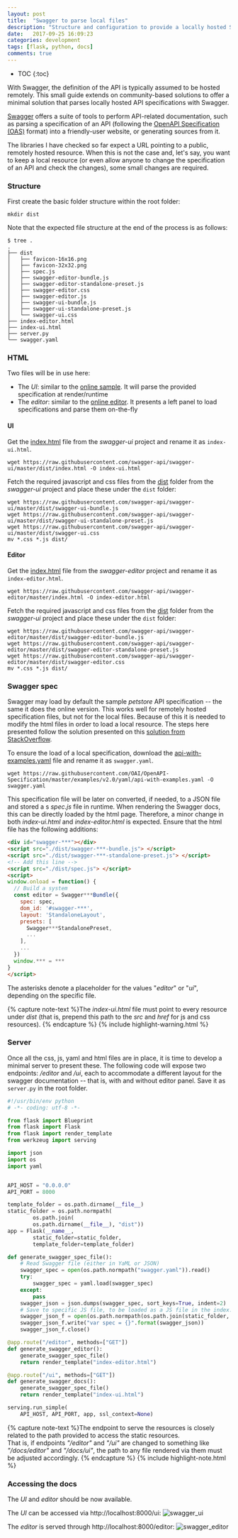 ```yaml
---
layout: post
title:  "Swagger to parse local files"
description: "Structure and configuration to provide a locally hosted Swagger API"
date:   2017-09-25 16:09:23
categories: development
tags: [flask, python, docs]
comments: true
---
```


* TOC
{:toc}

With Swagger, the definition of the API is typically assumed to be hosted remotely. This small guide extends on community-based solutions to offer a minimal solution that parses locally hosted API specifications with Swagger.

<!--more-->

[Swagger](https://swagger.io) offers a suite of tools to perform API-related documentation, such as parsing a specification of an API (following the [OpenAPI Specification (OAS)](https://github.com/OAI/OpenAPI-Specification) format) into a friendly-user website, or generating sources from it.

The libraries I have checked so far expect a URL pointing to a public, remotely hosted resource. When this is not the case and, let's say, you want to keep a local resource (or even allow anyone to change the specification of an API and check the changes), some small changes are required.

### Structure

First create the basic folder structure within the root folder:

```console
mkdir dist
```

Note that the expected file structure at the end of the process is as follows:

```console
$ tree .
.
├── dist
│   ├── favicon-16x16.png
│   ├── favicon-32x32.png
│   ├── spec.js
│   ├── swagger-editor-bundle.js
│   ├── swagger-editor-standalone-preset.js
│   ├── swagger-editor.css
│   ├── swagger-editor.js
│   ├── swagger-ui-bundle.js
│   ├── swagger-ui-standalone-preset.js
│   └── swagger-ui.css
├── index-editor.html
├── index-ui.html
├── server.py
└── swagger.yaml
```

### HTML

Two files will be in use here:
* The *UI*: similar to the [online sample](http://petstore.swagger.io/). It will parse the provided specification at render/runtime
* The *editor*: similar to the [online editor](http://editor.swagger.io/). It presents a left panel to load specifications and parse them on-the-fly

#### UI

Get the [index.html](https://github.com/swagger-api/swagger-ui/blob/master/dist/index.html) file from the *swagger-ui* project and rename it as <code>index-ui.html</code>.

```console
wget https://raw.githubusercontent.com/swagger-api/swagger-ui/master/dist/index.html -O index-ui.html
```

Fetch the required javascript and css files from the [dist](https://github.com/swagger-api/swagger-ui/tree/master/dist) folder from the *swagger-ui* project and place these under the <code>dist</code> folder:

```console
wget https://raw.githubusercontent.com/swagger-api/swagger-ui/master/dist/swagger-ui-bundle.js
wget https://raw.githubusercontent.com/swagger-api/swagger-ui/master/dist/swagger-ui-standalone-preset.js
wget https://raw.githubusercontent.com/swagger-api/swagger-ui/master/dist/swagger-ui.css
mv *.css *.js dist/
```

#### Editor

Get the [index.html](https://github.com/swagger-api/swagger-editor/blob/master/index.html) file from the *swagger-editor* project and rename it as <code>index-editor.html</code>.

```console
wget https://raw.githubusercontent.com/swagger-api/swagger-editor/master/index.html -O index-editor.html
```

Fetch the required javascript and css files from the [dist](https://github.com/swagger-api/swagger-ui/tree/master/dist) folder from the *swagger-ui* project and place these under the <code>dist</code> folder:

```console
wget https://raw.githubusercontent.com/swagger-api/swagger-editor/master/dist/swagger-editor-bundle.js
wget https://raw.githubusercontent.com/swagger-api/swagger-editor/master/dist/swagger-editor-standalone-preset.js
wget https://raw.githubusercontent.com/swagger-api/swagger-editor/master/dist/swagger-editor.css
mv *.css *.js dist/
```

### Swagger spec

Swagger may load by default the sample *petstore* API specification -- the same it does the online version. This works well for remotely hosted specification files, but not for the local files. Because of this it is needed to modify the html files in order to load a local resource. The steps here presented follow the solution presented on this [solution from StackOverflow](https://stackoverflow.com/a/38319895/2186237).

To ensure the load of a local specification, download the [api-with-examples.yaml](https://github.com/OAI/OpenAPI-Specification/blob/master/examples/v2.0/yaml/api-with-examples.yaml) file and rename it as <code>swagger.yaml</code>.

```console
wget https://raw.githubusercontent.com/OAI/OpenAPI-Specification/master/examples/v2.0/yaml/api-with-examples.yaml -O swagger.yaml
```

This specification file will be later on converted, if needed, to a JSON file and stored a s *spec.js* file in runtime. When rendering the Swagger docs, this can be directly loaded by the html page. Therefore, a minor change in both *index-ui.html* and *index-editor.html* is expected. Ensure that the html file has the following additions:

```html
<div id="swagger-***"></div>
<script src="./dist/swagger-***-bundle.js"> </script>
<script src="./dist/swagger-***-standalone-preset.js"> </script>
<!-- Add this line -->
<script src="./dist/spec.js"> </script>
<script>
window.onload = function() {
  // Build a system
  const editor = Swagger***Bundle({
	spec: spec,
    dom_id: '#swagger-***',
    layout: 'StandaloneLayout',
    presets: [
      Swagger***StandalonePreset,
      ...
    ],
    ...
  })
  window.*** = ***
}
</script>
```

The asterisks denote a placeholder for the values "*editor*" or "*ui*", depending on the specific file.

{% capture note-text %}The <em>index-ui.html</em> file must point to every resource under <em>dist</em> (that is, prepend this path to the <em>src</em> and <em>href</em> for js and css resources).
{% endcapture %}
{% include highlight-warning.html %}

### Server

Once all the css, js, yaml and html files are in place, it is time to develop a minimal server to present these. The following code will expose two endpoints: */editor* and */ui*, each to accommodate a different layout for the swagger documentation -- that is, with and without editor panel. Save it as <code>server.py</code> in the root folder.

```python
#!/usr/bin/env python
# -*- coding: utf-8 -*-

from flask import Blueprint
from flask import Flask
from flask import render_template
from werkzeug import serving

import json
import os
import yaml


API_HOST = "0.0.0.0"
API_PORT = 8000

template_folder = os.path.dirname(__file__)
static_folder = os.path.normpath(
        os.path.join(
        os.path.dirname(__file__), "dist"))
app = Flask(__name__,
        static_folder=static_folder,
        template_folder=template_folder)

def generate_swagger_spec_file():
    # Read Swagger file (either in YaML or JSON)
    swagger_spec = open(os.path.normpath("swagger.yaml")).read()
    try:
        swagger_spec = yaml.load(swagger_spec)
    except:
        pass
    swagger_json = json.dumps(swagger_spec, sort_keys=True, indent=2)
    # Save to specific JS file, to be loaded as a JS file in the index.html file
    swagger_json_f = open(os.path.normpath(os.path.join(static_folder, "spec.js")), "w")
    swagger_json_f.write("var spec = {}".format(swagger_json))
    swagger_json_f.close()

@app.route("/editor", methods=["GET"])
def generate_swagger_editor():
    generate_swagger_spec_file()
    return render_template("index-editor.html")

@app.route("/ui", methods=["GET"])
def generate_swagger_docs():
    generate_swagger_spec_file()
    return render_template("index-ui.html")

serving.run_simple(
    API_HOST, API_PORT, app, ssl_context=None)
```

{% capture note-text %}The endpoint to serve the resources is closely related to the path provided to access the static resources.<br/>
That is, if endpoints <em>"/editor"</em> and <em>"/ui"</em> are changed to something like <em>"/docs/editor"</em> and <em>"/docs/ui"</em>, the path to any file rendered via them must be adjusted accordingly.
{% endcapture %}
{% include highlight-note.html %}

### Accessing the docs

The *UI* and *editor* should be now available.

The *UI* can be accessed via http://localhost:8000/ui:
![swagger_ui]

The *editor* is served through http://localhost:8000/editor:
![swagger_editor]

[swagger_ui]: /img/post/2017-09-25-Swagger-to-parse-local-files/swagger_ui.png?style=img-center "Swagger UI"
[swagger_editor]: /img/post/2017-09-25-Swagger-to-parse-local-files/swagger_editor.png?style=img-center "Swagger editor"

